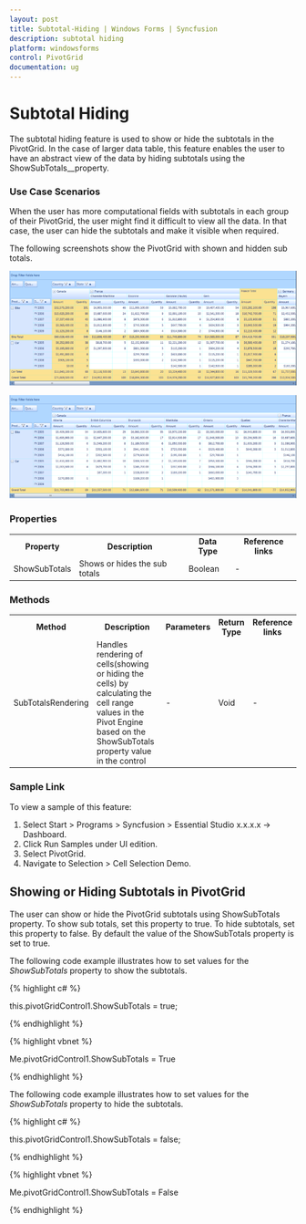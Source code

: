 ```yaml
---
layout: post
title: Subtotal-Hiding | Windows Forms | Syncfusion
description: subtotal hiding
platform: windowsforms
control: PivotGrid
documentation: ug
---
```


# Subtotal Hiding

The subtotal hiding feature is used to show or hide the subtotals in the PivotGrid. In the case of larger data table, this feature enables the user to have an abstract view of the data by hiding subtotals using the ShowSubTotals__property.



### Use Case Scenarios

When the user has more computational fields with subtotals in each group of their PivotGrid, the user might find it difficult to view all the data. In that case, the user can hide the subtotals and make it visible when required.

The following screenshots show the PivotGrid with shown and hidden sub totals.

![C:/Users/diana/Desktop/SubTotalsshown.PNG](Subtotal-Hiding_images/Subtotal-Hiding_img1.png)





![C:/Users/diana/Desktop/SuTotals Hidden.PNG](Subtotal-Hiding_images/Subtotal-Hiding_img2.png)





### Properties


<table>
<tr>
<th>
Property </th><th>
Description </th><th>
Data Type </th><th>
Reference links </th></tr>
<tr>
<td>
ShowSubTotals</td><td>
Shows or hides the sub totals </td><td>
Boolean </td><td>
- </td></tr>
</table>


### Methods


<table>
<tr>
<th>
Method </th><th>
Description </th><th>
Parameters </th><th>
Return Type </th><th>
Reference links </th></tr>
<tr>
<td>
SubTotalsRendering</td><td>
Handles rendering of cells(showing or hiding the cells) by calculating the cell range values in the Pivot Engine based on the ShowSubTotals property value in the control</td><td>
- </td><td>
Void </td><td>
- </td></tr>
</table>


### Sample Link

To view a sample of this feature:

1. Select Start > Programs > Syncfusion > Essential Studio x.x.x.x -> Dashboard.
2. Click Run Samples under UI edition.
3. Select PivotGrid.
4. Navigate to Selection > Cell Selection Demo.

## Showing or Hiding Subtotals in PivotGrid


The user can show or hide the PivotGrid subtotals using ShowSubTotals property.  To show sub totals, set this property to true. To hide subtotals, set this property to false.  By default the value of the ShowSubTotals property is set to true.

The following code example illustrates how to set values for the _ShowSubTotals_ property to show the subtotals.


{% highlight c# %}

this.pivotGridControl1.ShowSubTotals = true;

{% endhighlight %}

{% highlight vbnet %}

Me.pivotGridControl1.ShowSubTotals = True

{% endhighlight %}

The following code example illustrates how to set values for the _ShowSubTotals_ property to hide the subtotals.

{% highlight c# %}

this.pivotGridControl1.ShowSubTotals = false;

{% endhighlight %}

{% highlight vbnet %}

Me.pivotGridControl1.ShowSubTotals = False

{% endhighlight %}